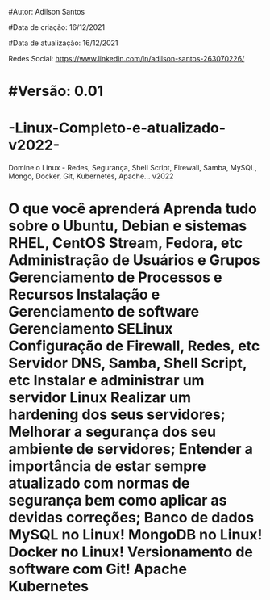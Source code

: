 #Autor: Adilson Santos

#Data de criação: 16/12/2021

#Data de atualização: 16/12/2021

Redes Social: https://www.linkedin.com/in/adilson-santos-263070226/

#Versão: 0.01
=================================================================================================================================


# -Linux-Completo-e-atualizado-v2022-
Domine o Linux - Redes, Segurança, Shell Script, Firewall, Samba, MySQL, Mongo, Docker, Git, Kubernetes, Apache... v2022

O que você aprenderá
Aprenda tudo sobre o Ubuntu, Debian e sistemas RHEL, CentOS Stream, Fedora, etc
Administração de Usuários e Grupos
Gerenciamento de Processos e Recursos
Instalação e Gerenciamento de software
Gerenciamento SELinux
Configuração de Firewall, Redes, etc
Servidor DNS, Samba, Shell Script, etc
Instalar e administrar um servidor Linux
Realizar um hardening dos seus servidores;
Melhorar a segurança dos seu ambiente de servidores;
Entender a importância de estar sempre atualizado com normas de segurança bem como aplicar as devidas correções;
Banco de dados MySQL no Linux!
MongoDB no Linux!
Docker no Linux!
Versionamento de software com Git!
Apache
Kubernetes
=====================================================================================================================================
